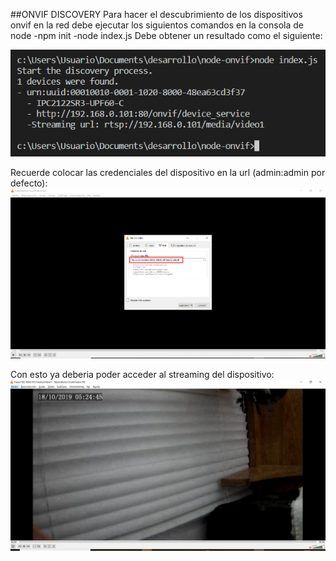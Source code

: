 ##ONVIF DISCOVERY
Para hacer el descubrimiento de los dispositivos onvif en la red debe ejecutar los siguientos comandos en la consola de node
-npm init
-node index.js
Debe obtener un resultado como el siguiente:

![resultado consola](https://raw.githubusercontent.com/luga97/onvifDiscovery/master/assets/test.png)

Recuerde colocar las credenciales del dispositivo en la url (admin:admin por defecto):
![url rtsp](https://raw.githubusercontent.com/luga97/onvifDiscovery/master/assets/streaming_url.png)

Con esto ya deberia poder acceder al streaming del dispositivo:
![streaming vlc](https://raw.githubusercontent.com/luga97/onvifDiscovery/master/assets/streaming_snapshot.png)
